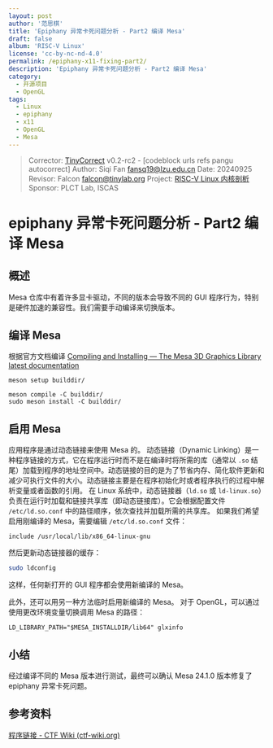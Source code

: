 ```yaml
---
layout: post
author: '范思棋'
title: 'Epiphany 异常卡死问题分析 - Part2 编译 Mesa'
draft: false
album: 'RISC-V Linux'
license: 'cc-by-nc-nd-4.0'
permalink: /epiphany-x11-fixing-part2/
description: 'Epiphany 异常卡死问题分析 - Part2 编译 Mesa'
category:
  - 开源项目
  - OpenGL
tags:
  - Linux
  - epiphany
  - x11
  - OpenGL
  - Mesa
---
```


> Corrector: [TinyCorrect](https://gitee.com/tinylab/tinycorrect) v0.2-rc2 - [codeblock urls refs pangu autocorrect]
> Author:    Siqi Fan <fansq19@lzu.edu.cn>
> Date:      20240925
> Revisor:   Falcon <falcon@tinylab.org>
> Project:   [RISC-V Linux 内核剖析](https://gitee.com/tinylab/riscv-linux)
> Sponsor:   PLCT Lab, ISCAS

# epiphany 异常卡死问题分析 - Part2 编译 Mesa

## 概述

Mesa 仓库中有着许多显卡驱动，不同的版本会导致不同的 GUI 程序行为，特别是硬件加速的兼容性。我们需要手动编译来切换版本。

## 编译 Mesa

根据官方文档编译
[Compiling and Installing — The Mesa 3D Graphics Library latest documentation](https://docs.mesa3d.org/install.html)

```
meson setup builddir/

meson compile -C builddir/
sudo meson install -C builddir/
```

## 启用 Mesa

应用程序是通过动态链接来使用 Mesa 的。
动态链接（Dynamic Linking）是一种程序链接的方式，它在程序运行时而不是在编译时将所需的库（通常以 `.so` 结尾）加载到程序的地址空间中。动态链接的目的是为了节省内存、简化软件更新和减少可执行文件的大小。动态链接主要是在程序初始化时或者程序执行的过程中解析变量或者函数的引用。
在 Linux 系统中，动态链接器（`ld.so` 或 `ld-linux.so`）负责在运行时加载和链接共享库（即动态链接库）。它会根据配置文件 `/etc/ld.so.conf` 中的路径顺序，依次查找并加载所需的共享库。
如果我们希望启用刚编译的 Mesa，需要编辑 `/etc/ld.so.conf` 文件：

```
include /usr/local/lib/x86_64-linux-gnu
```

然后更新动态链接器的缓存：

```bash
sudo ldconfig
```

这样，任何新打开的 GUI 程序都会使用新编译的 Mesa。

此外，还可以用另一种方法临时启用新编译的 Mesa。
对于 OpenGL，可以通过使用更改环境变量切换调用 Mesa 的路径：

```
LD_LIBRARY_PATH="$MESA_INSTALLDIR/lib64" glxinfo
```

## 小结

经过编译不同的 Mesa 版本进行测试，最终可以确认 Mesa 24.1.0 版本修复了 epiphany 异常卡死问题。

## 参考资料

[程序链接 - CTF Wiki (ctf-wiki.org)](https://ctf-wiki.org/executable/elf/linking/program-linking/)
